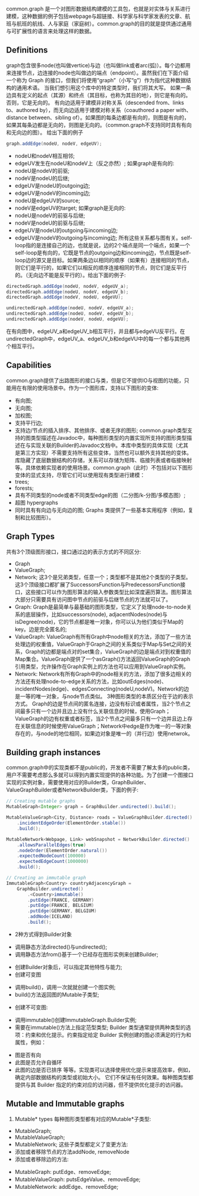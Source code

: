common.graph 是一个对图形数据结构建模的工具包，也就是对实体与关系进行建模，这种数据的例子包括webpage与超链接、科学家与科学家发表的文章、航班与航班的航线、人与家庭（家庭树）。common.graph的目的就是提供通过通用与可扩展性的语言来处理这样的数据。
## Definitions
graph包含很多node(也叫做vertice)与边（也叫做link或者arc(弧)）。每个边都用来连接节点，边连接的node也叫做边的端点（endpoint）。虽然我们在下面介绍一个称为 Graph 的接口，但我们将使用“graph”（小写“g”）作为指代这种数据结构的通用术语。 当我们想引用这个库中的特定类型时，我们将其大写。
如果一条边具有定义的起点（其源）和终点（其目标，也称为其目的地），则它是有向的。 否则，它是无向的。 有向边适用于建模非对称关系（descended from、links to、authored by），而无向边适用于建模对称关系（coauthored a paper with、distance between、sibling of）。如果图的每条边都是有向的，则图是有向的，如果其每条边都是无向的，则图是无向的。（common.graph不支持同时具有有向和无向边的图）。
给出下面的例子
```java
graph.addEdge(nodeU, nodeV, edgeUV);
```
- nodeU和nodeV相互相邻;
- edgeUV发生在nodeU和nodeV上（反之亦然）;
如果graph是有向的:
- nodeU是nodeV的前驱;
- nodeV是nodeU的后继;
- edgeUV是nodeU的outgoing边;
- edgeUV是nodeV的incoming边;
- nodeU是edgeUV的source;
- nodeV是edgeUV的target;
如果graph是无向的:
- nodeU是nodeV的前驱与后继;
- nodeV是nodeU的前驱与后继;
- edgeUV是nodeU的outgoing与incoming边;
- edgeUV是nodeV的outgoing与incoming边;
所有这些关系都与图有关。self-loop指的是连接自己的边，也就是说，边的2个端点是同一个端点，如果一个self-loop是有向的，它既是节点的outgoing边和incoming边，节点既是self-loop边的源又是目标。如果两条边以相同的顺序（如果有）连接相同的节点，则它们是平行的，如果它们以相反的顺序连接相同的节点，则它们是反平行的。（无向边不能是反平行的）。给出下面的例子:
```java
directedGraph.addEdge(nodeU, nodeV, edgeUV_a);
directedGraph.addEdge(nodeU, nodeV, edgeUV_b);
directedGraph.addEdge(nodeV, nodeU, edgeVU);

undirectedGraph.addEdge(nodeU, nodeV, edgeUV_a);
undirectedGraph.addEdge(nodeU, nodeV, edgeUV_b);
undirectedGraph.addEdge(nodeV, nodeU, edgeVU);
```
在有向图中，edgeUV_a和edgeUV_b相互平行，并且都与edgeVU反平行。在undirectedGraph中，edgeUV_a、edgeUV_b和edgeVU中的每一个都与其他两个相互平行。
## Capabilities
common.graph提供了出路图形的接口与类，但是它不提供IO与视图的功能，只能用在有限的使用场景中。作为一个图形库，支持以下图形的变体:
- 有向图;
- 无向图;
- 加权图;
- 支持平行边;
- 支持边/节点的插入排序、其他排序、或者无序的图形;
common.graph类型支持的图类型描述在Javadoc中，每种图形类型的内置实现所支持的图形类型描述在与实现关联的Builder的Javadoc文档中。本库中类型的具体实现（尤其是第三方实现）不需要支持所有这些变体，当然也可以额外支持其他的变体。
库隐藏了底层数据结构的存储，关系可以存储为矩阵、临接列表或者临接映射等。具体依赖实现者的使用场景。common.graph（此时）不包括对以下图形变体的显式支持，尽管它们可以使用现有类型进行建模：
- trees;
- forests;
- 具有不同类型的node或者不同类型edge的图（二分图/k-分图/多模态图）;
- 超图 hypergraphs
- 同时具有有向边与无向边的图;
Graphs 类提供了一些基本实用程序（例如，复制和比较图形）。
## Graph Types
共有3个顶级图形接口，接口通过边的表示方式的不同区分:
- Graph
- ValueGraph;
- Network;
这3个是兄弟类型，任意一个；类型都不是其他2个类型的子类型。这3个顶级接口都扩展了SuccessorsFunction与PredecessorsFunction接口，这些接口可以作为图形算法的输入参数类型比如深度遍历算法。图形算法大部分只需要具有访问图中节点的前驱与后继节点的方法就可以了。
- Graph: Graph是最简单与最基础的图形类型，它定义了处理node-to-node关系的底层操作，比如successors(node), adjacentNodes(node)与isDegree(node)，它的节点都是唯一对象，你可以认为他们类似于Map的key。边是完全匿名的;
- ValueGraph: ValueGraph有所有Graph中node相关的方法，添加了一些方法处理边的权重值，ValueGraph于Graph之间的关系类似于Map与Set之间的关系，Graph的边都是端点对的set集合，ValueGraph的边是端点对到权重值的Map集合。ValueGraph提供了一个asGraph()方法返回ValueGraph的Graph引用类型，允许操作在Graph实例上的方法也可以应用到ValueGraph实例。
- Network: Network有所有Graph中的node相关的方法，添加了很多边相关的方法还有处理node-to-edge关系的方法，比如outEdges(node)、incidentNodes(edge)、edgesConnecting(nodeU,nodeV)。Network的边是一等的唯一对象，与node节点类似。
3种图形类型的本质区分在于边的表示方式。
Graph的边是节点间的匿名连接，边没有标识或者属性，当2个节点之间最多只有一个边并且边上没有什么关联信息的时候，使用Graph；ValueGraph的边有权重或者标签，当2个节点之间最多只有一个边并且边上存在关联信息的时候使用ValueGraph；Network中edge是作为唯一的一等对象存在的，与node的地位相同，如果边对象是唯一的（并行边）使用netwrok。
## Building graph instances
common.graph中的实现类都不是public的，开发者不需要了解太多的public类，用户不需要考虑那么多就可以得到内置实现提供的各种功能。为了创建一个图接口实现的实例对象，需要使用对应的Builder类，GraphBuilder、ValueGraphBuilder或者NetworkBuilder类，下面的例子:
```java
// Creating mutable graphs
MutableGraph<Integer> graph = GraphBuilder.undirected().build();

MutableValueGraph<City, Distance> roads = ValueGraphBuilder.directed()
    .incidentEdgeOrder(ElementOrder.stable())
    .build();

MutableNetwork<Webpage, Link> webSnapshot = NetworkBuilder.directed()
    .allowsParallelEdges(true)
    .nodeOrder(ElementOrder.natural())
    .expectedNodeCount(100000)
    .expectedEdgeCount(1000000)
    .build();

// Creating an immutable graph
ImmutableGraph<Country> countryAdjacencyGraph =
    GraphBuilder.undirected()
        .<Country>immutable()
        .putEdge(FRANCE, GERMANY)
        .putEdge(FRANCE, BELGIUM)
        .putEdge(GERMANY, BELGIUM)
        .addNode(ICELAND)
        .build();
```
- 2种方式得到Builder对象
* 调用静态方法directed()与undirected();
* 调用静态方法from()基于一个已经存在图形实例来创建Builder;
- 创建Builder对象后，可以指定其他特性与能力;
- 创建可变图
* 调用build()，调用一次就就创建一个图实例;
* build()方法返回图的Mutable子类型;
- 创建不可变图:
* 调用immutable()创建ImmutableGraph.Builder实例;
* 需要在immutable()方法上指定范型类型;
Builder 类型通常提供两种类型的选项：约束和优化提示。约束指定给定 Builder 实例创建的图必须满足的行为和属性，例如：
- 图是否有向
- 此图是否允许自循环
- 此图的边是否已排序
等等。实现类可以选择使用优化提示来提高效率，例如，确定内部数据结构的类型或初始大小。 它们不保证有任何效果。每种图类型都提供与其 Builder 指定的约束对应的访问器，但不提供优化提示的访问器。
## Mutable and Immutable graphs
1. Mutable* types
每种图形类型都有对应的Mutable*子类型:
- MutableGraph;
- MutableValueGraph;
- MutableNetwork;
这些子类型都定义了变更方法:
- 添加或者移除节点的方法addNode, removeNode
- 添加或者移除边的方法:
* MutableGraph: putEdge、removeEdge;
* MutableValueGraph: putsEdgeValue、removeEdge;
* MutableNetwork: addEdge、removeEdge;

